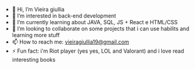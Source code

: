 - 👋 Hi, I’m Vieira giullia
- 👀 I’m interested in back-end development
- 🌱 I’m currently learning about JAVA, SQL, JS + React e HTML/CSS
- 💞️ I’m looking to collaborate on some projects that i can use habilits and learning more stuff
- 📫 How to reach me: vieiragiullia19@gmail.com
- ⚡ Fun fact: i'm Riot player (yes yes, LOL and Valorant) and i love read interesting books

<!---
Vieiragiullia-unicap/Vieiragiullia-unicap is a ✨ special ✨ repository because its `README.md` (this file) appears on your GitHub profile.
You can click the Preview link to take a look at your changes.
--->
